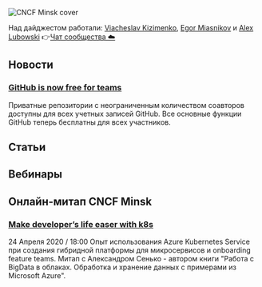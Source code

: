 ![CNCF Minsk cover](https://raw.githubusercontent.com/cncfminsk/digest/master/Digest_cover.jpg)

Над дайджестом работали: [Viacheslav Kizimenko](https://www.linkedin.com/in/viachaslau-kizimenko-185144115/), [Egor Miasnikov](https://www.linkedin.com/in/miasnikov/) и [Alex Lubowski](https://www.linkedin.com/in/aliaksandr-lubouski/)
👉[Чат сообщества ☁️](https://t.me/CNCFMinskChat)

## Новости

### [GitHub is now free for teams](https://github.blog/2020-04-14-github-is-now-free-for-teams/)

Приватные репозитории с неограниченным количеством соавторов доступны для всех учетных записей GitHub. Все основные функции GitHub теперь бесплатны для всех участников.

## Статьи

## Вебинары

## Онлайн-митап CNCF Minsk

### [Make developer’s life easer with k8s](https://www.meetup.com/ru-RU/CNCFMinsk/events/270103941/)

24 Апреля 2020 / 18:00 Опыт использования Azure Kubernetes Service при создания гибридной платформы для микросервисов и onboarding feature teams. Митап с Александром Сенько - автором книги "Работа с BigData в облаках. Обработка и хранение данных с примерами из Microsoft Azure".
